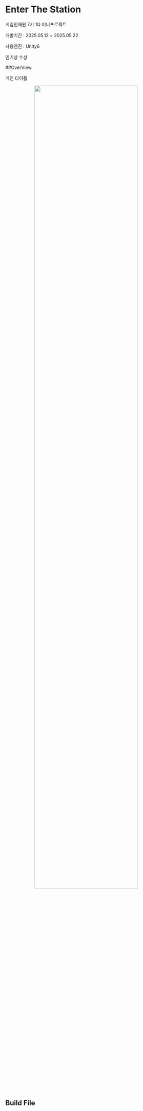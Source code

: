 # Enter The Station
게임인재원 7기 1Q 미니프로젝트

개발기간 : 2025.05.12 ~ 2025.05.22

사용엔진 : Unity6

인기상 수상


##OverView

메인 타이틀
<p align="center">
<img width="80%" src="https://github.com/user-attachments/assets/e11c451b-eb03-417d-9423-d784fb5a8f19">  
</p>





## Build File

